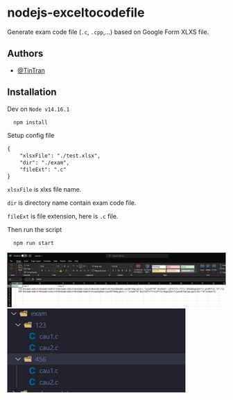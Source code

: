 
# nodejs-exceltocodefile

Generate exam code file (`.c`, `.cpp`,...) based on Google Form XLXS file.


## Authors

- [@TinTran](https://github.com/TinTran96)


## Installation
Dev on `Node v14.16.1`
```bash
  npm install
```

Setup config file
```
{ 
    "xlsxFile": "./test.xlsx",
	"dir": "./exam",
	"fileExt": ".c"
}
```
`xlsxFile` is xlxs file name.

`dir` is directory name contain exam code file. 

`fileExt` is file extension, here is `.c` file.

Then run the script

```bash
  npm run start
```
![alt text](./demo/xlsx.png 'xlsx example')
![alt text](./demo/result.png 'result')

    